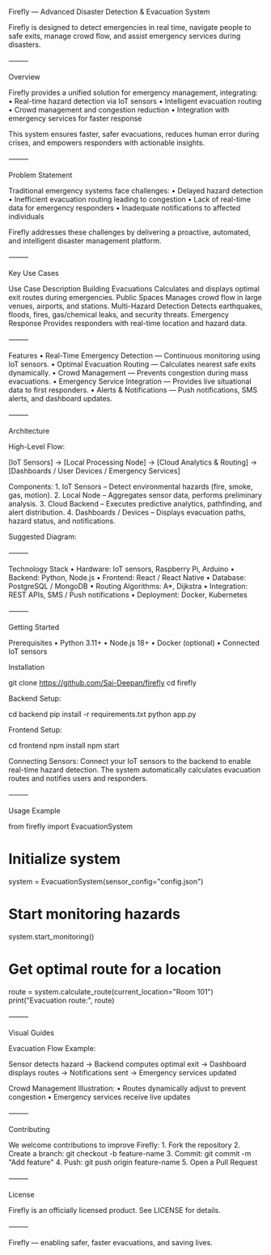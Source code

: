 Firefly — Advanced Disaster Detection & Evacuation System

Firefly is designed to detect emergencies in real time, navigate people to safe exits, manage crowd flow, and assist emergency services during disasters.

⸻

Overview

Firefly provides a unified solution for emergency management, integrating:
	•	Real-time hazard detection via IoT sensors
	•	Intelligent evacuation routing
	•	Crowd management and congestion reduction
	•	Integration with emergency services for faster response

This system ensures faster, safer evacuations, reduces human error during crises, and empowers responders with actionable insights.

⸻

Problem Statement

Traditional emergency systems face challenges:
	•	Delayed hazard detection
	•	Inefficient evacuation routing leading to congestion
	•	Lack of real-time data for emergency responders
	•	Inadequate notifications to affected individuals

Firefly addresses these challenges by delivering a proactive, automated, and intelligent disaster management platform.

⸻

Key Use Cases

Use Case	Description
Building Evacuations	Calculates and displays optimal exit routes during emergencies.
Public Spaces	Manages crowd flow in large venues, airports, and stations.
Multi-Hazard Detection	Detects earthquakes, floods, fires, gas/chemical leaks, and security threats.
Emergency Response	Provides responders with real-time location and hazard data.


⸻

Features
	•	Real-Time Emergency Detection — Continuous monitoring using IoT sensors.
	•	Optimal Evacuation Routing — Calculates nearest safe exits dynamically.
	•	Crowd Management — Prevents congestion during mass evacuations.
	•	Emergency Service Integration — Provides live situational data to first responders.
	•	Alerts & Notifications — Push notifications, SMS alerts, and dashboard updates.

⸻

Architecture

High-Level Flow:

[IoT Sensors] → [Local Processing Node] → [Cloud Analytics & Routing] → [Dashboards / User Devices / Emergency Services]

Components:
	1.	IoT Sensors – Detect environmental hazards (fire, smoke, gas, motion).
	2.	Local Node – Aggregates sensor data, performs preliminary analysis.
	3.	Cloud Backend – Executes predictive analytics, pathfinding, and alert distribution.
	4.	Dashboards / Devices – Displays evacuation paths, hazard status, and notifications.

Suggested Diagram:


⸻

Technology Stack
	•	Hardware: IoT sensors, Raspberry Pi, Arduino
	•	Backend: Python, Node.js
	•	Frontend: React / React Native
	•	Database: PostgreSQL / MongoDB
	•	Routing Algorithms: A*, Dijkstra
	•	Integration: REST APIs, SMS / Push notifications
	•	Deployment: Docker, Kubernetes

⸻

Getting Started

Prerequisites
	•	Python 3.11+
	•	Node.js 18+
	•	Docker (optional)
	•	Connected IoT sensors

Installation

git clone https://github.com/Sai-Deepan/firefly
cd firefly

Backend Setup:

cd backend
pip install -r requirements.txt
python app.py

Frontend Setup:

cd frontend
npm install
npm start

Connecting Sensors: Connect your IoT sensors to the backend to enable real-time hazard detection. The system automatically calculates evacuation routes and notifies users and responders.

⸻

Usage Example

from firefly import EvacuationSystem

# Initialize system
system = EvacuationSystem(sensor_config="config.json")

# Start monitoring hazards
system.start_monitoring()

# Get optimal route for a location
route = system.calculate_route(current_location="Room 101")
print("Evacuation route:", route)


⸻

Visual Guides

Evacuation Flow Example:

Sensor detects hazard → Backend computes optimal exit → Dashboard displays routes → Notifications sent → Emergency services updated

Crowd Management Illustration:
	•	Routes dynamically adjust to prevent congestion
	•	Emergency services receive live updates

⸻

Contributing

We welcome contributions to improve Firefly:
	1.	Fork the repository
	2.	Create a branch: git checkout -b feature-name
	3.	Commit: git commit -m "Add feature"
	4.	Push: git push origin feature-name
	5.	Open a Pull Request

⸻

License

Firefly is an officially licensed product. See LICENSE for details.

⸻

Firefly — enabling safer, faster evacuations, and saving lives.